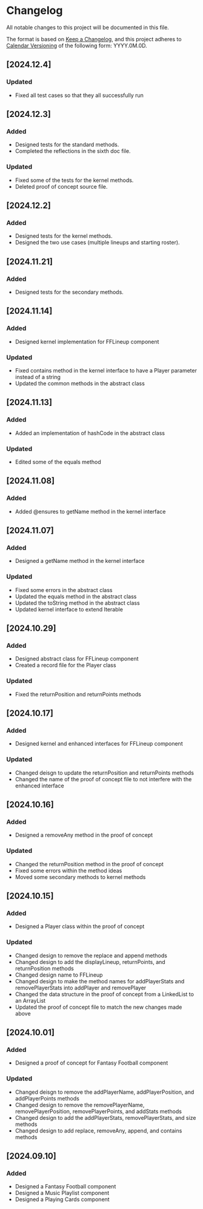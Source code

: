 # Changelog

All notable changes to this project will be documented in this file.

The format is based on [Keep a Changelog](https://keepachangelog.com/en/1.1.0/),
and this project adheres to [Calendar Versioning](https://calver.org/) of
the following form: YYYY.0M.0D.

## [2024.12.4]

### Updated

- Fixed all test cases so that they all successfully run

## [2024.12.3]

### Added

- Designed tests for the standard methods.
- Completed the reflections in the sixth doc file.

### Updated

- Fixed some of the tests for the kernel methods.
- Deleted proof of concept source file.

## [2024.12.2]

### Added

- Designed tests for the kernel methods.
- Designed the two use cases (multiple lineups and starting roster).

## [2024.11.21]

### Added

- Designed tests for the secondary methods.

## [2024.11.14]

### Added

- Designed kernel implementation for FFLineup component

### Updated

- Fixed contains method in the kernel interface to have a Player parameter instead of a string
- Updated the common methods in the abstract class

## [2024.11.13]

### Added

- Added an implementation of hashCode in the abstract class

### Updated

- Edited some of the equals method

## [2024.11.08]

### Added

- Added @ensures to getName method in the kernel interface

## [2024.11.07]

### Added

- Designed a getName method in the kernel interface

### Updated

- Fixed some errors in the abstract class
- Updated the equals method in the abstract class
- Updated the toString method in the abstract class
- Updated kernel interface to extend Iterable

## [2024.10.29]

### Added

- Designed abstract class for FFLineup component
- Created a record file for the Player class

### Updated

- Fixed the returnPosition and returnPoints methods

## [2024.10.17]

### Added

- Designed kernel and enhanced interfaces for FFLineup component

### Updated

- Changed deisgn to update the returnPosition and returnPoints methods
- Changed the name of the proof of concept file to not interfere with the enhanced interface

## [2024.10.16]

### Added

- Designed a removeAny method in the proof of concept

### Updated

- Changed the returnPosition method in the proof of concept
- Fixed some errors within the method ideas
- Moved some secondary methods to kernel methods

## [2024.10.15]

### Added

- Designed a Player class within the proof of concept

### Updated

- Changed design to remove the replace and append methods
- Changed design to add the displayLineup, returnPoints, and returnPosition methods
- Changed design name to FFLineup
- Changed design to make the method names for addPlayerStats and removePlayerStats into addPlayer and removePlayer
- Changed the data structure in the proof of concept from a LinkedList to an ArrayList
- Updated the proof of concept file to match the new changes made above

## [2024.10.01]

### Added

- Designed a proof of concept for Fantasy Football component

### Updated

- Changed deisgn to remove the addPlayerName, addPlayerPosition, and addPlayerPoints methods
- Changed design to remove the removePlayerName, removePlayerPosition, removePlayerPoints, and addStats methods
- Changed design to add the addPlayerStats, removePlayerStats, and size methods
- Changed design to add replace, removeAny, append, and contains methods

## [2024.09.10]

### Added

- Designed a Fantasy Football component
- Designed a Music Playlist component
- Designed a Playing Cards component